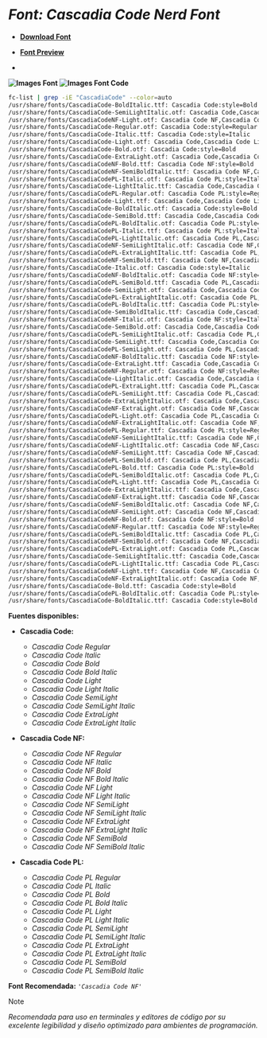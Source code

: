 <!-- Autor: Daniel Benjamin Perez Morales -->
<!-- GitHub: https://github.com/DanielPerezMoralesDev13 -->
<!-- Correo electrónico: danielperezdev@proton.me -->

# ***Font: Cascadia Code Nerd Font***

- **[Download Font](https://github.com/ryanoasis/nerd-fonts/releases/download/v3.2.1/CascadiaCode.zip "https://github.com/ryanoasis/nerd-fonts/releases/download/v3.2.1/CascadiaCode.zip")**

- **[Font Preview](https://www.programmingfonts.org/#cascadia-code "https://www.programmingfonts.org/#cascadia-code")**
-

**![Images Font](../../Fonts/CascadiaCode%20Nerd%20Font.png "Fonts/CascadiaCode Nerd Font.png")**
**![Images Font Code](../../Font%20Images%20Code/CascadiaCode%20Nerd%20Font%20Code.png "Font Images Code/CascadiaCode Nerd Font Code.png")**

```bash
fc-list | grep -iE "CascadiaCode" --color=auto
/usr/share/fonts/CascadiaCode-BoldItalic.ttf: Cascadia Code:style=Bold Italic
/usr/share/fonts/CascadiaCode-SemiLightItalic.otf: Cascadia Code,Cascadia Code SemiLight:style=SemiLight Italic,Italic
/usr/share/fonts/CascadiaCodeNF-Light.otf: Cascadia Code NF,Cascadia Code NF Light:style=Light,Regular
/usr/share/fonts/CascadiaCode-Regular.otf: Cascadia Code:style=Regular
/usr/share/fonts/CascadiaCode-Italic.ttf: Cascadia Code:style=Italic
/usr/share/fonts/CascadiaCode-Light.otf: Cascadia Code,Cascadia Code Light:style=Light,Regular
/usr/share/fonts/CascadiaCode-Bold.otf: Cascadia Code:style=Bold
/usr/share/fonts/CascadiaCode-ExtraLight.otf: Cascadia Code,Cascadia Code ExtraLight:style=ExtraLight,Regular
/usr/share/fonts/CascadiaCodeNF-Bold.ttf: Cascadia Code NF:style=Bold
/usr/share/fonts/CascadiaCodeNF-SemiBoldItalic.ttf: Cascadia Code NF,Cascadia Code NF SemiBold:style=SemiBold Italic,Italic
/usr/share/fonts/CascadiaCodePL-Italic.otf: Cascadia Code PL:style=Italic
/usr/share/fonts/CascadiaCode-LightItalic.ttf: Cascadia Code,Cascadia Code Light:style=Light Italic,Italic
/usr/share/fonts/CascadiaCodePL-Regular.otf: Cascadia Code PL:style=Regular
/usr/share/fonts/CascadiaCode-Light.ttf: Cascadia Code,Cascadia Code Light:style=Light,Regular
/usr/share/fonts/CascadiaCode-BoldItalic.otf: Cascadia Code:style=Bold Italic
/usr/share/fonts/CascadiaCode-SemiBold.ttf: Cascadia Code,Cascadia Code SemiBold:style=SemiBold,Regular
/usr/share/fonts/CascadiaCodePL-BoldItalic.otf: Cascadia Code PL:style=Bold Italic
/usr/share/fonts/CascadiaCodePL-Italic.ttf: Cascadia Code PL:style=Italic
/usr/share/fonts/CascadiaCodePL-LightItalic.otf: Cascadia Code PL,Cascadia Code PL Light:style=Light Italic,Italic
/usr/share/fonts/CascadiaCodeNF-SemiLightItalic.otf: Cascadia Code NF,Cascadia Code NF SemiLight:style=SemiLight Italic,Italic
/usr/share/fonts/CascadiaCodePL-ExtraLightItalic.ttf: Cascadia Code PL,Cascadia Code PL ExtraLight:style=ExtraLight Italic,Italic
/usr/share/fonts/CascadiaCodeNF-SemiBold.ttf: Cascadia Code NF,Cascadia Code NF SemiBold:style=SemiBold,Regular
/usr/share/fonts/CascadiaCode-Italic.otf: Cascadia Code:style=Italic
/usr/share/fonts/CascadiaCodeNF-BoldItalic.otf: Cascadia Code NF:style=Bold Italic
/usr/share/fonts/CascadiaCodePL-SemiBold.ttf: Cascadia Code PL,Cascadia Code PL SemiBold:style=SemiBold,Regular
/usr/share/fonts/CascadiaCode-SemiLight.otf: Cascadia Code,Cascadia Code SemiLight:style=SemiLight,Regular
/usr/share/fonts/CascadiaCodePL-ExtraLightItalic.otf: Cascadia Code PL,Cascadia Code PL ExtraLight:style=ExtraLight Italic,Italic
/usr/share/fonts/CascadiaCodePL-BoldItalic.ttf: Cascadia Code PL:style=Bold Italic
/usr/share/fonts/CascadiaCode-SemiBoldItalic.ttf: Cascadia Code,Cascadia Code SemiBold:style=SemiBold Italic,Italic
/usr/share/fonts/CascadiaCodeNF-Italic.otf: Cascadia Code NF:style=Italic
/usr/share/fonts/CascadiaCode-SemiBold.otf: Cascadia Code,Cascadia Code SemiBold:style=SemiBold,Regular
/usr/share/fonts/CascadiaCodePL-SemiLightItalic.otf: Cascadia Code PL,Cascadia Code PL SemiLight:style=SemiLight Italic,Italic
/usr/share/fonts/CascadiaCode-SemiLight.ttf: Cascadia Code,Cascadia Code SemiLight:style=SemiLight,Regular
/usr/share/fonts/CascadiaCodePL-SemiLight.otf: Cascadia Code PL,Cascadia Code PL SemiLight:style=SemiLight,Regular
/usr/share/fonts/CascadiaCodeNF-BoldItalic.ttf: Cascadia Code NF:style=Bold Italic
/usr/share/fonts/CascadiaCode-ExtraLight.ttf: Cascadia Code,Cascadia Code ExtraLight:style=ExtraLight,Regular
/usr/share/fonts/CascadiaCodeNF-Regular.otf: Cascadia Code NF:style=Regular
/usr/share/fonts/CascadiaCode-LightItalic.otf: Cascadia Code,Cascadia Code Light:style=Light Italic,Italic
/usr/share/fonts/CascadiaCodePL-ExtraLight.ttf: Cascadia Code PL,Cascadia Code PL ExtraLight:style=ExtraLight,Regular
/usr/share/fonts/CascadiaCodePL-SemiLight.ttf: Cascadia Code PL,Cascadia Code PL SemiLight:style=SemiLight,Regular
/usr/share/fonts/CascadiaCode-ExtraLightItalic.otf: Cascadia Code,Cascadia Code ExtraLight:style=ExtraLight Italic,Italic
/usr/share/fonts/CascadiaCodeNF-ExtraLight.otf: Cascadia Code NF,Cascadia Code NF ExtraLight:style=ExtraLight,Regular
/usr/share/fonts/CascadiaCodePL-Light.otf: Cascadia Code PL,Cascadia Code PL Light:style=Light,Regular
/usr/share/fonts/CascadiaCodeNF-ExtraLightItalic.otf: Cascadia Code NF,Cascadia Code NF ExtraLight:style=ExtraLight Italic,Italic
/usr/share/fonts/CascadiaCodePL-Regular.ttf: Cascadia Code PL:style=Regular
/usr/share/fonts/CascadiaCodeNF-SemiLightItalic.ttf: Cascadia Code NF,Cascadia Code NF SemiLight:style=SemiLight Italic,Italic
/usr/share/fonts/CascadiaCodeNF-LightItalic.otf: Cascadia Code NF,Cascadia Code NF Light:style=Light Italic,Italic
/usr/share/fonts/CascadiaCodeNF-SemiLight.ttf: Cascadia Code NF,Cascadia Code NF SemiLight:style=SemiLight,Regular
/usr/share/fonts/CascadiaCodePL-SemiBold.otf: Cascadia Code PL,Cascadia Code PL SemiBold:style=SemiBold,Regular
/usr/share/fonts/CascadiaCodePL-Bold.ttf: Cascadia Code PL:style=Bold
/usr/share/fonts/CascadiaCodePL-SemiBoldItalic.otf: Cascadia Code PL,Cascadia Code PL SemiBold:style=SemiBold Italic,Italic
/usr/share/fonts/CascadiaCodePL-Light.ttf: Cascadia Code PL,Cascadia Code PL Light:style=Light,Regular
/usr/share/fonts/CascadiaCode-ExtraLightItalic.ttf: Cascadia Code,Cascadia Code ExtraLight:style=ExtraLight Italic,Italic
/usr/share/fonts/CascadiaCodeNF-ExtraLight.ttf: Cascadia Code NF,Cascadia Code NF ExtraLight:style=ExtraLight,Regular
/usr/share/fonts/CascadiaCodeNF-SemiBoldItalic.otf: Cascadia Code NF,Cascadia Code NF SemiBold:style=SemiBold Italic,Italic
/usr/share/fonts/CascadiaCodeNF-SemiLight.otf: Cascadia Code NF,Cascadia Code NF SemiLight:style=SemiLight,Regular
/usr/share/fonts/CascadiaCodeNF-Bold.otf: Cascadia Code NF:style=Bold
/usr/share/fonts/CascadiaCodeNF-Regular.ttf: Cascadia Code NF:style=Regular
/usr/share/fonts/CascadiaCodePL-SemiBoldItalic.ttf: Cascadia Code PL,Cascadia Code PL SemiBold:style=SemiBold Italic,Italic
/usr/share/fonts/CascadiaCodeNF-SemiBold.otf: Cascadia Code NF,Cascadia Code NF SemiBold:style=SemiBold,Regular
/usr/share/fonts/CascadiaCodePL-ExtraLight.otf: Cascadia Code PL,Cascadia Code PL ExtraLight:style=ExtraLight,Regular
/usr/share/fonts/CascadiaCode-SemiLightItalic.ttf: Cascadia Code,Cascadia Code SemiLight:style=SemiLight Italic,Italic
/usr/share/fonts/CascadiaCodePL-LightItalic.ttf: Cascadia Code PL,Cascadia Code PL Light:style=Light Italic,Italic
/usr/share/fonts/CascadiaCodeNF-Light.ttf: Cascadia Code NF,Cascadia Code NF Light:style=Light,Regular
/usr/share/fonts/CascadiaCodeNF-ExtraLightItalic.otf: Cascadia Code NF,Cascadia Code NF ExtraLight:style=ExtraLight Italic,Italic
/usr/share/fonts/CascadiaCode-Bold.ttf: Cascadia Code:style=Bold
/usr/share/fonts/CascadiaCodePL-BoldItalic.otf: Cascadia Code PL:style=Bold Italic
/usr/share/fonts/CascadiaCode-BoldItalic.ttf: Cascadia Code:style=Bold Italic
```

**Fuentes disponibles:**

- **Cascadia Code:**
  - *Cascadia Code Regular*
  - *Cascadia Code Italic*
  - *Cascadia Code Bold*
  - *Cascadia Code Bold Italic*
  - *Cascadia Code Light*
  - *Cascadia Code Light Italic*
  - *Cascadia Code SemiLight*
  - *Cascadia Code SemiLight Italic*
  - *Cascadia Code ExtraLight*
  - *Cascadia Code ExtraLight Italic*

- **Cascadia Code NF:**
  - *Cascadia Code NF Regular*
  - *Cascadia Code NF Italic*
  - *Cascadia Code NF Bold*
  - *Cascadia Code NF Bold Italic*
  - *Cascadia Code NF Light*
  - *Cascadia Code NF Light Italic*
  - *Cascadia Code NF SemiLight*
  - *Cascadia Code NF SemiLight Italic*
  - *Cascadia Code NF ExtraLight*
  - *Cascadia Code NF ExtraLight Italic*
  - *Cascadia Code NF SemiBold*
  - *Cascadia Code NF SemiBold Italic*

- **Cascadia Code PL:**
  - *Cascadia Code PL Regular*
  - *Cascadia Code PL Italic*
  - *Cascadia Code PL Bold*
  - *Cascadia Code PL Bold Italic*
  - *Cascadia Code PL Light*
  - *Cascadia Code PL Light Italic*
  - *Cascadia Code PL SemiLight*
  - *Cascadia Code PL SemiLight Italic*
  - *Cascadia Code PL ExtraLight*
  - *Cascadia Code PL ExtraLight Italic*
  - *Cascadia Code PL SemiBold*
  - *Cascadia Code PL SemiBold Italic*

**Font Recomendada:** *`'Cascadia Code NF'`*

> [!NOTE]
> *Recomendada para uso en terminales y editores de código por su excelente legibilidad y diseño optimizado para ambientes de programación.*
